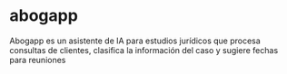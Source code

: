 # abogapp
Abogapp es un asistente de IA para estudios jurídicos que procesa consultas de clientes, clasifica la información del caso y sugiere fechas para reuniones
